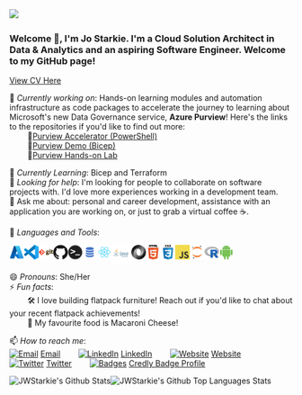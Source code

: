  <img src="https://images.unsplash.com/photo-1566837945700-30057527ade0?ixlib=rb-1.2.1&ixid=MnwxMjA3fDB8MHxwaG90by1wYWdlfHx8fGVufDB8fHx8&auto=format&fit=crop&w=950&h=400&q=80"/>
 
### Welcome 👋, I'm Jo Starkie. I'm a Cloud Solution Architect in Data & Analytics and an aspiring Software Engineer. Welcome to my GitHub page! <br>
 
[View CV Here](https://drive.google.com/file/d/1W9n9I4VlAJ-JtvL0d63uf2MvLsPnyqSp/view) 
 
🔭 *Currently working on*: Hands-on learning modules and automation infrastructure as code packages to accelerate the journey to learning about Microsoft's new Data Governance service, **Azure Purview**! Here's the links to the repositories if you'd like to find out more: <br>
&emsp;&emsp; 🚀[Purview Accelerator (PowerShell)](https://github.com/JWStarkie/PurviewAccelerator)<br>
&emsp;&emsp; 🌠[Purview Demo (Bicep)](https://github.com/tayganr/purviewdemo)<br>
&emsp;&emsp; 💭[Purview Hands-on Lab](https://github.com/tayganr/purviewlab)<br>
 
🌱 *Currently Learning*: Bicep and Terraform<br>
🤔 *Looking for help*: I'm looking for people to collaborate on software projects with. I'd love more experiences working in a development team.<br>
💬 Ask me about: personal and career development, assistance with an application you are working on, or just to grab a virtual coffee :coffee:. <br>
 
💾 *Languages and Tools*:

<img align="left" alt="Azure" width="26px" src="https://raw.githubusercontent.com/github/explore/eaef8552d8b082ffafe2bfc8a5023d47da904aac/topics/azure/azure.png" />
<img align="left" alt="Visual Studio Code" width="26px" src="https://raw.githubusercontent.com/github/explore/80688e429a7d4ef2fca1e82350fe8e3517d3494d/topics/visual-studio-code/visual-studio-code.png" />
<img align="left" alt="Git" width="26px" src="https://raw.githubusercontent.com/github/explore/80688e429a7d4ef2fca1e82350fe8e3517d3494d/topics/git/git.png" />
<img align="left" alt="GitHub" width="26px" src="https://raw.githubusercontent.com/github/explore/78df643247d429f6cc873026c0622819ad797942/topics/github/github.png" />
<img align="left" alt="PowerShell" width="26px" src="https://raw.githubusercontent.com/github/explore/80688e429a7d4ef2fca1e82350fe8e3517d3494d/topics/terminal/terminal.png" />
<img align="left" alt="SQL" width="26px" src="https://raw.githubusercontent.com/github/explore/80688e429a7d4ef2fca1e82350fe8e3517d3494d/topics/sql/sql.png" />
<img align="left" alt="React" width="26px" src="https://raw.githubusercontent.com/github/explore/80688e429a7d4ef2fca1e82350fe8e3517d3494d/topics/react/react.png" />
<img align="left" alt="Java" height="35px" src="https://raw.githubusercontent.com/github/explore/80688e429a7d4ef2fca1e82350fe8e3517d3494d/topics/java/java.png" />
<img align="left" alt="JSON" width="26px" src="https://raw.githubusercontent.com/github/explore/80688e429a7d4ef2fca1e82350fe8e3517d3494d/topics/json/json.png" />
<img align="left" alt="HTML5" width="26px" src="https://raw.githubusercontent.com/github/explore/80688e429a7d4ef2fca1e82350fe8e3517d3494d/topics/html/html.png" />
<img align="left" alt="CSS" width="26px" src="https://raw.githubusercontent.com/github/explore/80688e429a7d4ef2fca1e82350fe8e3517d3494d/topics/css/css.png" />
<img align="left" alt="JavaScript" width="26px" src="https://raw.githubusercontent.com/github/explore/80688e429a7d4ef2fca1e82350fe8e3517d3494d/topics/javascript/javascript.png" />
<img align="left" alt="Jupiter Notebook" width="26px" src="https://raw.githubusercontent.com/github/explore/80688e429a7d4ef2fca1e82350fe8e3517d3494d/topics/jupyter-notebook/jupyter-notebook.png" />
<img align="left" alt="R" width="26px" src="https://raw.githubusercontent.com/github/explore/80688e429a7d4ef2fca1e82350fe8e3517d3494d/topics/r/r.png" />
<img align="left" alt="Android" width="26px" src="https://raw.githubusercontent.com/github/explore/80688e429a7d4ef2fca1e82350fe8e3517d3494d/topics/android/android.png" />

<br> <br>

😄 *Pronouns*: She/Her <br>
⚡ *Fun facts*:<br>
&emsp;&emsp; 🛠️ I love building flatpack furniture! Reach out if you'd like to chat about your recent flatpack achievements!<br>
&emsp;&emsp; 🧀 My favourite food is Macaroni Cheese! <br>

📫 *How to reach me*: <br>
[<img alt="Email" width="24px" src="https://cdn.worldvectorlogo.com/logos/outlook-1.svg" />](mailto:jo_s_m@yahoo.com)
[Email](mailto:jo_s_m@yahoo.com)
&emsp;&emsp;[<img alt="LinkedIn" width="24px" src="https://cdn.worldvectorlogo.com/logos/linkedin-icon-1.svg" />](https://www.linkedin.com/in/ms-jo-starkie/)
[LinkedIn](https://www.linkedin.com/in/ms-jo-starkie/)
&emsp;&emsp;[<img alt="Website" width="24px" src="https://image.flaticon.com/icons/png/512/814/814513.png" />](jwstarkie.github.io)
[Website](jwstarkie.github.io)
&emsp;&emsp;[<img alt="Twitter" width="24px" src="https://cdn.worldvectorlogo.com/logos/twitter-6.svg" />](https://twitter.com/j0_c0des)
[Twitter](https://twitter.com/j0_c0des)
&emsp;&emsp;[<img alt="Badges" width="24px" src="https://cdn.worldvectorlogo.com/logos/twitter-verified-badge.svg" />](https://www.credly.com/users/jo-starkie/badges)
[Credly Badge Profile](https://www.credly.com/users/jo-starkie/badges)

<img align="left" alt="JWStarkie's Github Stats" src="https://github-readme-stats.vercel.app/api?username=JWStarkie&count_private=true&show_icons=true&hide_border=true&theme=buefy" />

<img alt="JWStarkie's Github Top Languages Stats" src="https://github-readme-stats.vercel.app/api/top-langs/?username=JWStarkie&count_private=true&show_icons=true&hide_border=true&theme=buefy&layout=compact" />
